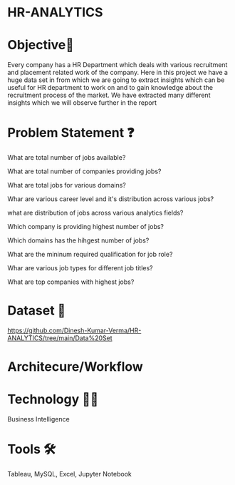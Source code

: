 # HR-ANALYTICS
# Objective🎯
Every company has a HR Department which deals with various recruitment and  placement related work of the company. Here in this project we have a huge data set  in from which we are going to extract insights which can be useful for HR department  to work on and to gain knowledge about the recruitment process of the market. We  have extracted many different insights which we will observe further in the report
# Problem Statement ❓
What are total number of jobs available? 

What are total number of companies providing jobs?

What are total jobs for various domains?

Whar are various career level and it's distribution across various jobs?

what are distribution of jobs across various analytics fields?

Which company is providing highest number of jobs?

Which domains has the hihgest number of jobs?

What are the mininum required qualification for job role?

Whar are various job types for different job titles?

What are top  companies with highest jobs?

# Dataset 📀
https://github.com/Dinesh-Kumar-Verma/HR-ANALYTICS/tree/main/Data%20Set
# Architecure/Workflow
# Technology 👩‍💻
Business Intelligence
# Tools 🛠
Tableau, MySQL, Excel, Jupyter Notebook
